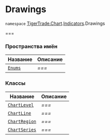
# Drawings

`namespace` [TigerTrade.Chart](../../TigerTrade.Chart.md).[Indicators](../../TigerTrade.Chart/Indicators.md).Drawings

===


### Пространства имён
| Название | Описание |
| --- | --- |
| [`Enums`](./Drawings/Enums.md) | *===* |

### Классы
| Название | Описание |
| --- | --- |
| [`ChartLevel`](./Drawings/ChartLevel.cs.md) | *===* |
| [`ChartLine`](./Drawings/ChartLine.cs.md) | *===* |
| [`ChartRegion`](./Drawings/ChartRegion.cs.md) | *===* |
| [`ChartSeries`](./Drawings/ChartSeries.cs.md) | *===* |
